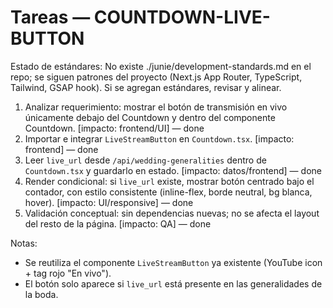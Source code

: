 # Tareas — COUNTDOWN-LIVE-BUTTON

Estado de estándares: No existe ./junie/development-standards.md en el repo; se siguen patrones del proyecto (Next.js App Router, TypeScript, Tailwind, GSAP hook). Si se agregan estándares, revisar y alinear.

1. Analizar requerimiento: mostrar el botón de transmisión en vivo únicamente debajo del Countdown y dentro del componente Countdown. [impacto: frontend/UI] — done
2. Importar e integrar `LiveStreamButton` en `Countdown.tsx`. [impacto: frontend] — done
3. Leer `live_url` desde `/api/wedding-generalities` dentro de `Countdown.tsx` y guardarlo en estado. [impacto: datos/frontend] — done
4. Render condicional: si `live_url` existe, mostrar botón centrado bajo el contador, con estilo consistente (inline-flex, borde neutral, bg blanca, hover). [impacto: UI/responsive] — done
5. Validación conceptual: sin dependencias nuevas; no se afecta el layout del resto de la página. [impacto: QA] — done

Notas:
- Se reutiliza el componente `LiveStreamButton` ya existente (YouTube icon + tag rojo "En vivo").
- El botón solo aparece si `live_url` está presente en las generalidades de la boda.
